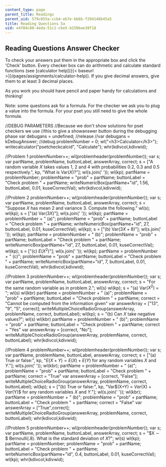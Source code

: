 ```yaml
---
content_type: page
parent_title: Readings
parent_uid: 579c055a-ccb4-eb7e-bb6b-f294146b45a5
title: Reading Questions 5a
uid: e4f84c80-4eda-51c1-cbe5-b150bae38f18
---
```


Reading Questions Answer Checker
--------------------------------

To check your answers put them in the appropriate box and click the 'Check' button. Every checker box can do arithmetic and calculate standard functions (see [calculator help]({{< baseurl >}}/pages/assignments/calculator-help)). If you give decimal answers, give them to at least 3 decimal places.

As you work you should have pencil and paper handy for calculations and thinking!

Note: some questions ask for a formula. For the checker we ask you to plug a value into the formula. For your pset you still need to give the whole formula.

//DEBUG PARAMETERS //Because we don't show solutions for pset checkers we use //this to give a showanswer button during the debugging phase var debugans = undefined; //release //var debugans = kDebugAnswer; //debug problemNumber = 0; wl("\<h3>Calculator\</h3>"); writecalculator("psetcheckcalcid", "Calculate"); whr(kdivcol,kdivwid);

//Problem 1 problemNumber++; wl(problemheader(problemNumber)); var s; var partName, problemName, buttonLabel, answerArray, correct; s = \["A random variable $X$ takes values $1$, $2$ and $4$ with probabilities $0.2$, $0.3$ and $0.5$ respectively.", kp, "What is Var$(X)$?"\]; wl(s.join(' ')); wl(kp); partName = problemNumber; problemName = "prob" + partName; buttonLabel = "Check problem " + partName; writeNumericBox(partName+"id", 1.56, buttonLabel, 0.01, kuseCorrectVal); whr(kdivcol,kdivwid);

//Problem 2 problemNumber++; wl(problemheader(problemNumber)); var s; var partName, problemName, buttonLabel, answerArray, correct; s = "Suppose $X$ has mean 2 and variance 3. Compute the following." wl(s); wl(kp); s = \["(a) Var$(3X)$"\]; wl(s.join(' ')); wl(kp); partName = problemNumber + " (a)"; problemName = "prob" + partName; buttonLabel = "Check problem " + partName; writeNumericBox(partName+"id", 27, buttonLabel, 0.01, kuseCorrectVal); wl(kp); s = \["(b) Var$(3X+8)$"\]; wl(s.join(' ')); wl(kp); partName = problemNumber + " (b)"; problemName = "prob" + partName; buttonLabel = "Check problem " + partName; writeNumericBox(partName+"id", 27, buttonLabel, 0.01, kuseCorrectVal); wl(kp); s = \["(c) $E(X^2)$"\]; wl(s.join(' ')); wl(kp); partName = problemNumber + " (c)"; problemName = "prob" + partName; buttonLabel = "Check problem " + partName; writeNumericBox(partName+"id", 7, buttonLabel, 0.01, kuseCorrectVal); whr(kdivcol,kdivwid);

//Problem 3 problemNumber++; wl(problemheader(problemNumber)); var s; var partName, problemName, buttonLabel, answerArray, correct; s = "For the same random variable as in problem 2."; wl(s) wl(kp); s = "(a) Var$(X^2)$ = "; wl(s) wl(kbr) partName = problemNumber + " (a)"; problemName = "prob" + partName; buttonLabel = "Check problem " + partName; correct = "Cannot be computed from the information given" var answerArray = \["13", "9", "5", correct\]; writeMultipleChoiceRadioGroup(answerArray, problemName, correct, buttonLabel); wl(kp); s = "(b) Can $X$ take negative values?"; wl(s) wl(kbr) partName = problemNumber + " (b)"; problemName = "prob" + partName; buttonLabel = "Check problem " + partName; correct = "Yes" var answerArray = \[correct, "No"\]; writeMultipleChoiceRadioGroup(answerArray, problemName, correct, buttonLabel); whr(kdivcol,kdivwid);

//Problem 4 problemNumber++; wl(problemheader(problemNumber)); var s; var partName, problemName, buttonLabel, answerArray, correct; s = \["(a) True or false:", kp, "$E(X+Y) = E(X) + E(Y)$ for any random variables $X$ and $Y$."\]; wl(s.join(' ')); wl(kbr); partName = problemNumber + " (a)"; problemName = "prob" + partName; buttonLabel = "Check problem " + partName; correct = "True" var answerArray = \[correct, "False"\]; writeMultipleChoiceRadioGroup(answerArray, problemName, correct, buttonLabel); wl(kp); s = \["(b) True or false:", kp, "Var$(X+Y) = $Var$(X) + $Var$(Y)$ for any random variables $X$ and $Y$."\]; wl(s.join(' ')); wl(kbr); partName = problemNumber + " (b)"; problemName = "prob" + partName; buttonLabel = "Check problem " + partName; correct = "False" var answerArray = \["True",correct\]; writeMultipleChoiceRadioGroup(answerArray, problemName, correct, buttonLabel); whr(kdivcol,kdivwid);

//Problem 5 problemNumber++; wl(problemheader(problemNumber)); var s; var partName, problemName, buttonLabel, answerArray, correct; s = "$X &#x223c; $ Bernoulli(.8). What is the standard deviation of $X$?"; wl(s) wl(kp); partName = problemNumber; problemName = "prob" + partName; buttonLabel = "Check problem " + partName; writeNumericBox(partName+"id", 0.4, buttonLabel, 0.01, kuseCorrectVal); wl(kp); whr(kdivcol,kdivwid);